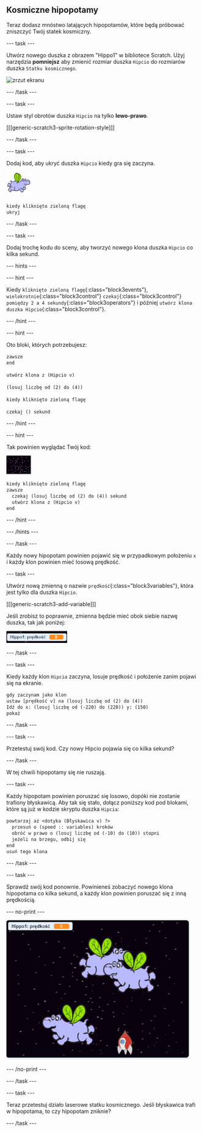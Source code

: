 ## Kosmiczne hipopotamy

Teraz dodasz mnóstwo latających hipopotamów, które będą próbować zniszczyć Twój statek kosmiczny.

--- task ---

Utwórz nowego duszka z obrazem "Hippo1" w bibliotece Scratch. Użyj narzędzia **pomniejsz** aby zmienić rozmiar duszka `Hipcio` do rozmiarów duszka `Statku kosmicznego`.

![zrzut ekranu](images/invaders-hippo.png)

--- /task ---

--- task ---

Ustaw styl obrotów duszka `Hipcio` na tylko **lewo-prawo**.

[[[generic-scratch3-sprite-rotation-style]]]

--- /task ---

--- task ---

Dodaj kod, aby ukryć duszka `Hipcio` kiedy gra się zaczyna.

![duszek hipopotama](images/hippo-sprite.png)

```blocks3
kiedy kliknięto zieloną flagę
ukryj
```

--- /task ---

--- task ---

Dodaj trochę kodu do sceny, aby tworzyć nowego klona duszka `Hipcio` co kilka sekund.

--- hints ---


--- hint ---

Kiedy `kliknięto zieloną flagę`{:class="block3events"}, `wielokrotnie`{:class="block3control"} `czekaj`{:class="block3control"} `pomiędzy 2 a 4 sekundy`{:class="block3operators"} i później `utwórz klona duszka Hipcio`{:class="block3control"}.

--- /hint ---

--- hint ---

Oto bloki, których potrzebujesz:

```blocks3
zawsze
end

utwórz klona z (Hipcio v)

(losuj liczbę od (2) do (4))

kiedy kliknięto zieloną flagę

czekaj () sekund
```

--- /hint ---

--- hint ---

Tak powinien wyglądać Twój kod:

![duszek sceny](images/stage-sprite.png)

```blocks3
kiedy kliknięto zieloną flagę
zawsze 
  czekaj (losuj liczbę od (2) do (4)) sekund
  utwórz klona z (Hipcio v)
end
```

--- /hint ---

--- /hints ---

--- /task ---

Każdy nowy hipopotam powinien pojawić się w przypadkowym położeniu `x` i każdy klon powinien mieć losową prędkość.

--- task ---

Utwórz nową zmienną o nazwie `prędkość`{:class="block3variables"}, która jest tylko dla duszka `Hipcio`.

[[[generic-scratch3-add-variable]]]

Jeśli zrobisz to poprawnie, zmienna będzie mieć obok siebie nazwę duszka, tak jak poniżej:

![zrzut ekranu](images/invaders-var-test.png)

--- /task ---

--- task ---

Kiedy każdy klon `Hipcia` zaczyna, losuje prędkość i położenie zanim pojawi się na ekranie.

```blocks3
gdy zaczynam jako klon
ustaw [prędkość v] na (losuj liczbę od (2) do (4))
Idź do x: (losuj liczbę od (-220) do (220)) y: (150)
pokaż
```

--- /task ---

--- task ---

Przetestuj swój kod. Czy nowy Hipcio pojawia się co kilka sekund?

--- /task ---

W tej chwili hipopotamy się nie ruszają.

--- task ---

Każdy hipopotam powinien poruszać się losowo, dopóki nie zostanie trafiony błyskawicą. Aby tak się stało, dołącz poniższy kod pod blokami, które są już w kodzie skryptu duszka `Hipcia`:

```blocks3
powtarzaj aż <dotyka (Błyskawica v) ?> 
  przesuń o (speed :: variables) kroków
  obróć w prawo o (losuj liczbę od (-10) do (10)) stopni
  jeżeli na brzegu, odbij się
end
usuń tego klona
```

--- /task ---

--- task ---

Sprawdź swój kod ponownie. Powinieneś zobaczyć nowego klona hipopotama co kilka sekund, a każdy klon powinien poruszać się z inną prędkością.

--- no-print ---

![zrzut ekranu](images/hippo-clones.gif)

--- /no-print ---

--- /task ---

--- task ---

Teraz przetestuj działo laserowe statku kosmicznego. Jeśli błyskawica trafi w hipopotama, to czy hipopotam zniknie?

--- /task ---